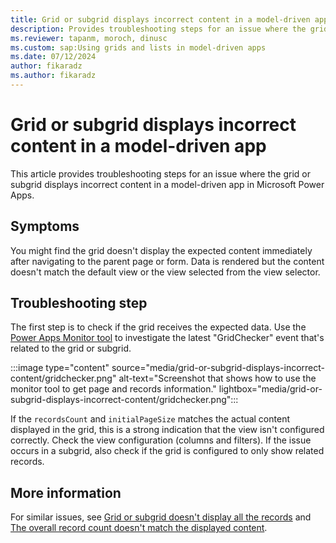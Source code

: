 ```yaml
---
title: Grid or subgrid displays incorrect content in a model-driven app
description: Provides troubleshooting steps for an issue where the grid or subgrid displays incorrect content in a Power Apps model-driven app.
ms.reviewer: tapanm, moroch, dinusc
ms.custom: sap:Using grids and lists in model-driven apps
ms.date: 07/12/2024
author: fikaradz
ms.author: fikaradz
---
```

# Grid or subgrid displays incorrect content in a model-driven app

This article provides troubleshooting steps for an issue where the grid or subgrid displays incorrect content in a model-driven app in Microsoft Power Apps.

## Symptoms

You might find the grid doesn't display the expected content immediately after navigating to the parent page or form. Data is rendered but the content doesn't match the default view or the view selected from the view selector.

## Troubleshooting step

The first step is to check if the grid receives the expected data. Use the [Power Apps Monitor tool](/power-apps/maker/monitor-overview) to investigate the latest "GridChecker" event that's related to the grid or subgrid.

:::image type="content" source="media/grid-or-subgrid-displays-incorrect-content/gridchecker.png" alt-text="Screenshot that shows how to use the monitor tool to get page and records information." lightbox="media/grid-or-subgrid-displays-incorrect-content/gridchecker.png":::

If the `recordsCount` and `initialPageSize` matches the actual content displayed in the grid, this is a strong indication that the view isn't configured correctly. Check the view configuration (columns and filters). If the issue occurs in a subgrid, also check if the grid is configured to only show related records.

## More information

For similar issues, see [Grid or subgrid doesn't display all the records](grid-or-subgrid-not-display-all-records.md) and [The overall record count doesn't match the displayed content](overall-record-count-not-match-displayed-content.md).
